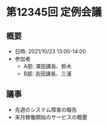 # 第12345回 定例会議

## 概要
- 日時: 2021/10/23 13:00-14:00
- 参加者
  - A部: 澤田課長、鈴木
  - B部: 吉田課長、三浦

## 議事
- 先週のシステム障害の報告
- 来月稼働開始のサービスの概要
